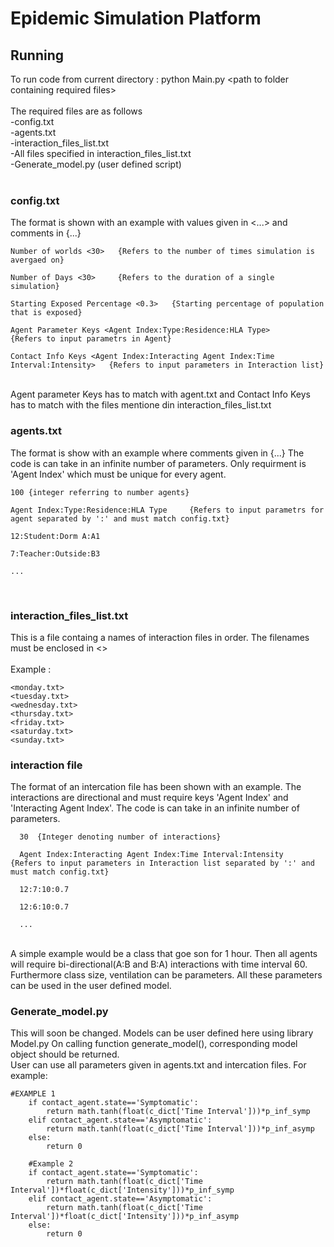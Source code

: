 # Epidemic Simulation Platform

## Running
To run code from current directory : python Main.py \<path to folder containing required files\> 
<br>
<br>
The required files are as follows <br>
  -config.txt <br>
  -agents.txt <br>
  -interaction_files_list.txt <br>
  -All files specified in interaction_files_list.txt <br>
  -Generate_model.py (user defined script) <br>
<br>

### config.txt <br>
The format is shown with an example with values given in \<...\> and comments in {...}
<br>

    Number of worlds <30>   {Refers to the number of times simulation is avergaed on}
  
    Number of Days <30>     {Refers to the duration of a single simulation}
  
    Starting Exposed Percentage <0.3>   {Starting percentage of population that is exposed}
    
    Agent Parameter Keys <Agent Index:Type:Residence:HLA Type>                        {Refers to input parametrs in Agent}

    Contact Info Keys <Agent Index:Interacting Agent Index:Time Interval:Intensity>   {Refers to input parameters in Interaction list}
<br>
Agent parameter Keys has to match with agent.txt and Contact Info Keys has to match with the files mentione din interaction_files_list.txt
<br>

### agents.txt
The format is show with an example where comments given in {...}
The code is can take in an infinite number of parameters. Only requirment is 'Agent Index' which must be unique for every agent.
<br>

    100 {integer referring to number agents}
    
    Agent Index:Type:Residence:HLA Type     {Refers to input parametrs for agent separated by ':' and must match config.txt}
    
    12:Student:Dorm A:A1
    
    7:Teacher:Outside:B3
    
    ...

<br>

### interaction_files_list.txt <br>
This is a file containg a names of interaction files in order. The filenames must be enclosed in \<\> <br>
<br> 
Example :
    
    <monday.txt> 
    <tuesday.txt> 
    <wednesday.txt> 
    <thursday.txt> 
    <friday.txt> 
    <saturday.txt> 
    <sunday.txt> 
    
### interaction file <br>
The format of an intercation file has been shown with an example. The interactions are directional and must require keys 'Agent Index' and 'Interacting Agent Index'. The code is can take in an infinite number of parameters.
<br>
      
      30  {Integer denoting number of interactions}
      
      Agent Index:Interacting Agent Index:Time Interval:Intensity   {Refers to input parameters in Interaction list separated by ':' and must match config.txt}
      
      12:7:10:0.7
      
      12:6:10:0.7

      ...
      
<br>
A simple example would be a class that goe son for 1 hour. Then all agents will require bi-directional(A:B and B:A) interactions with time interval 60. Furthermore class size, ventilation can be parameters. All these parameters can be used in the user defined model.

### Generate_model.py <br>
This will soon be changed. Models can be user defined here using library Model.py
On calling function generate_model(), corresponding model object should be returned.
<br>
User can use all parameters given in agents.txt and intercation files. For example:

    #EXAMPLE 1
		if contact_agent.state=='Symptomatic':
			return math.tanh(float(c_dict['Time Interval']))*p_inf_symp
		elif contact_agent.state=='Asymptomatic':
			return math.tanh(float(c_dict['Time Interval']))*p_inf_asymp
		else:
			return 0

		#Example 2
		if contact_agent.state=='Symptomatic':
			return math.tanh(float(c_dict['Time Interval'])*float(c_dict['Intensity']))*p_inf_symp
		elif contact_agent.state=='Asymptomatic':
			return math.tanh(float(c_dict['Time Interval'])*float(c_dict['Intensity']))*p_inf_asymp
		else:
			return 0




    
